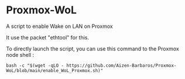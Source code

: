 # Proxmox-WoL
A script to enable Wake on LAN on Proxmox

It use the packet "ethtool" for this.

To directly launch the script, you can use this command to the Proxmox node shell : 

```
bash -c "$(wget -qLO - https://github.com/Aizen-Barbaros/Proxmox-WoL/blob/main/enable_WoL_Proxmox.sh)"
```
